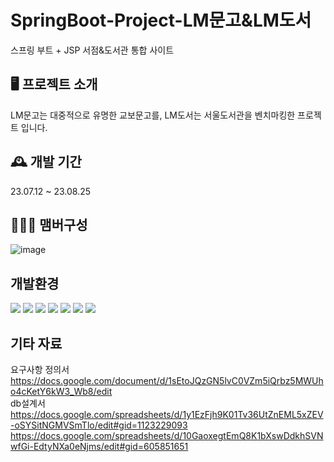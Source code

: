 # SpringBoot-Project-LM문고&LM도서
스프링 부트 + JSP 서점&도서관 통합 사이트
## 🖥️ 프로젝트 소개
LM문고는 대중적으로 유명한 교보문고를, LM도서는 서울도서관을 벤치마킹한 프로젝트 입니다. 
## 🕰️ 개발 기간
23.07.12 ~ 23.08.25
## 🧑‍🤝‍🧑 맴버구성
![image](https://github.com/rarararararaa/project_lm/assets/95171793/11399f0a-44d0-4acd-9b26-2f9f29d7623e)
## 개발환경

<img src="https://img.shields.io/badge/Java-FCC624?style=for-the-badge&logoColor=black"> <img src="https://img.shields.io/badge/oracle 11g-F80000?style=for-the-badge&logo=oraclel&logoColor=white">
<img src="https://img.shields.io/badge/Java-FCC624?style=for-the-badge&logoColor=black">
<img src="https://img.shields.io/badge/Java-FCC624?style=for-the-badge&logoColor=black">
<img src="https://img.shields.io/badge/Java-FCC624?style=for-the-badge&logoColor=black">
<img src="https://img.shields.io/badge/Java-FCC624?style=for-the-badge&logoColor=black">
<img src="https://img.shields.io/badge/oracle 11g-4479A1?style=for-the-badge&logo=oraclel&logoColor=white">

## 기타 자료
요구사항 정의서
<br>
https://docs.google.com/document/d/1sEtoJQzGN5lvC0VZm5iQrbz5MWUho4cKetY6kW3_Wb8/edit
<br>
db설계서
<br>
https://docs.google.com/spreadsheets/d/1y1EzFjh9K01Tv36UtZnEML5xZEV-oSYSitNGMVSmTlo/edit#gid=1123229093
https://docs.google.com/spreadsheets/d/10GaoxegtEmQ8K1bXswDdkhSVNwfGi-EdtyNXa0eNjms/edit#gid=605851651
